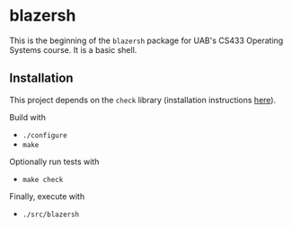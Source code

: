# blazersh

This is the beginning of the `blazersh` package for UAB's CS433 Operating Systems course. It is a basic shell.


## Installation

This project depends on the `check` library (installation instructions <a href="https://libcheck.github.io/check/web/install.html">here</a>).

Build with
- `./configure`
- `make`

Optionally run tests with
- `make check`

Finally, execute with
- `./src/blazersh`